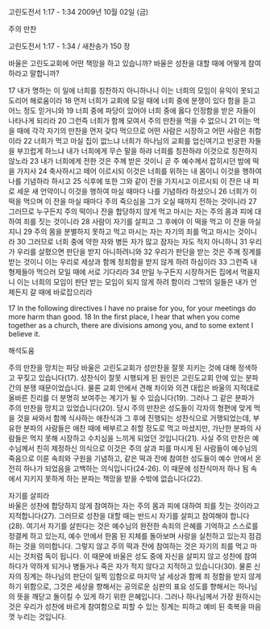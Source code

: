 고린도전서 1:17 - 1:34 
2009년 10월 02일 (금)

주의 만찬



고린도전서 1:17 - 1:34 / 새찬송가 150 장


바울은 고린도교회에 어떤 책망을 하고 있습니까? 
바울은 성찬을 대할 때에 어떻게 참여하라고 말합니까?  

17 내가 명하는 이 일에 너희를 칭찬하지 아니하나니 이는 너희의 모임이 유익이 못되고 도리어 해로움이라  18 먼저 너희가 교회에 모일 때에 너희 중에 분쟁이 있다 함을 듣고 어느 정도 믿거니와 19 너희 중에 파당이 있어야 너희 중에 옳다 인정함을 받은 자들이 나타나게 되리라 20 그런즉 너희가 함께 모여서 주의 만찬을 먹을 수 없으니 21 이는 먹을 때에 각각 자기의 만찬을 먼저 갖다 먹으므로 어떤 사람은 시장하고 어떤 사람은 취함이라 22 너희가 먹고 마실 집이 없느냐 너희가 하나님의 교회를 업신여기고 빈궁한 자들을 부끄럽게 하느냐 내가 너희에게 무슨 말을 하랴 너희를 칭찬하랴 이것으로 칭찬하지 않노라 23 내가 너희에게 전한 것은 주께 받은 것이니 곧 주 예수께서 잡히시던 밤에 떡을 가지사  24 축사하시고 떼어 이르시되 이것은 너희를 위하는 내 몸이니 이것을 행하여 나를 기념하라 하시고 25 식후에 또한 그와 같이 잔을 가지시고 이르시되 이 잔은 내 피로 세운 새 언약이니 이것을 행하여 마실 때마다 나를 기념하라 하셨으니 26 너희가 이 떡을 먹으며 이 잔을 마실 때마다 주의 죽으심을 그가 오실 때까지 전하는 것이니라 27 그러므로 누구든지 주의 떡이나 잔을 합당하지 않게 먹고 마시는 자는 주의 몸과 피에 대하여 죄를 짓는 것이니라 28 사람이 자기를 살피고 그 후에야 이 떡을 먹고 이 잔을 마실지니 29 주의 몸을 분별하지 못하고 먹고 마시는 자는 자기의 죄를 먹고 마시는 것이니라 30 그러므로 너희 중에 약한 자와 병든 자가 많고 잠자는 자도 적지 아니하니 31 우리가 우리를 살폈으면 판단을 받지 아니하려니와 32 우리가 판단을 받는 것은 주께 징계를 받는 것이니 이는 우리로 세상과 함께 정죄함을 받지 않게 하려 하심이라 33 그런즉 내 형제들아 먹으러 모일 때에 서로 기다리라 34 만일 누구든지 시장하거든 집에서 먹을지니 이는 너희의 모임이 판단 받는 모임이 되지 않게 하려 함이라 그밖의 일들은 내가 언제든지 갈 때에 바로잡으리라   

17 In the following directives I have no praise for you, for your meetings do more harm than good. 18 In the first place, I hear that when you come together as a church, there are divisions among you, and to some extent I believe it.

해석도움





주의 만찬을 망치는 파당
바울은 고린도교회가 성만찬을 잘못 지키는 것에 대해 정색하고 꾸짖고 있습니다(17). 성찬식이 잘못 시행되게 된 원인은 고린도교회 안에 있는 분파 간의 분쟁 때문이었습니다. 물론 교회 안에서 견해 차이와 의견 대립은 바울의 지적대로 올바른 진리를 더 분명히 보여주는 계기가 될 수 있습니다(19). 그러나 그 같은 분파가 주의 만찬을 망치고 있었습니다(20). 당시 주의 만찬은 성도들이 각자의 형편에 맞게 먹을 것을 싸와서 함께 식사하는 애찬식과 그 후에 진행되는 성찬식으로 거행되었는데, 부유한 분파의 사람들은 애찬 때에 배부르고 취할 정도로 먹고 마셨지만, 가난한 분파의 사람들은 먹지 못해 시장하고 수치심을 느끼게 되었던 것입니다(21). 사실 주의 만찬은 예수님께서 친히 제정하신 의식으로 이것은 주의 살과 피를 마시게 된 사람들이 예수님의 죽음으로 이룬 속죄와 구원을 기념하고, 같은 떡과 잔에 참여한 성도들이 예수 안에서 온전히 하나가 되었음을 고백하는 의식입니다(24-26). 이 때문에 성찬식마저 하나 됨 속에서 지키지 못하게 하는 분파는 책망을 받을 수밖에 없습니다(22).  

자기를 살피라  
바울은 성찬에 합당하지 않게 참여하는 자는 주의 몸과 피에 대하여 죄를 짓는 것이라고 지적합니다(27). 그러므로 성찬을 대할 때는 반드시 자기를 살피고 참여해야 합니다(28). 여기서 자기를 살핀다는 것은 예수님의 완전한 속죄의 은혜를 기억하고 스스로를 정결케 하고 있는지, 예수 안에서 한몸 된 지체를 돌아보며 사랑을 실천하고 있는지 점검하는 것을 의미합니다. 그렇지 않고 주의 떡과 잔에 참여하는 것은 자기의 죄를 먹고 마시는 것처럼 독이 됩니다. 이 때문에 바울은 성도 중에 자신을 살피지 않고 성찬에 참여하다가 약하게 되거나 병들거나 죽은 자가 적지 않다고 지적하고 있습니다(30). 물론 신자의 징계는 하나님의 판단이 일찍 임함으로 마지막 날 세상과 함께 죄 정함을 받지 않게 하기 위함으로, 그것은 세상을 향해서는 공의로운 심판의 표요 성도를 향해서는 하나님의 뜻을 깨닫고 돌이킬 수 있게 하기 위한 은혜입니다. 그러나 하나님께서 가장 원하시는 것은 우리가 성찬에 바르게 참여함으로 피할 수 있는 징계는 피하고 예비 된 축복을 마음껏 누리는 것입니다.